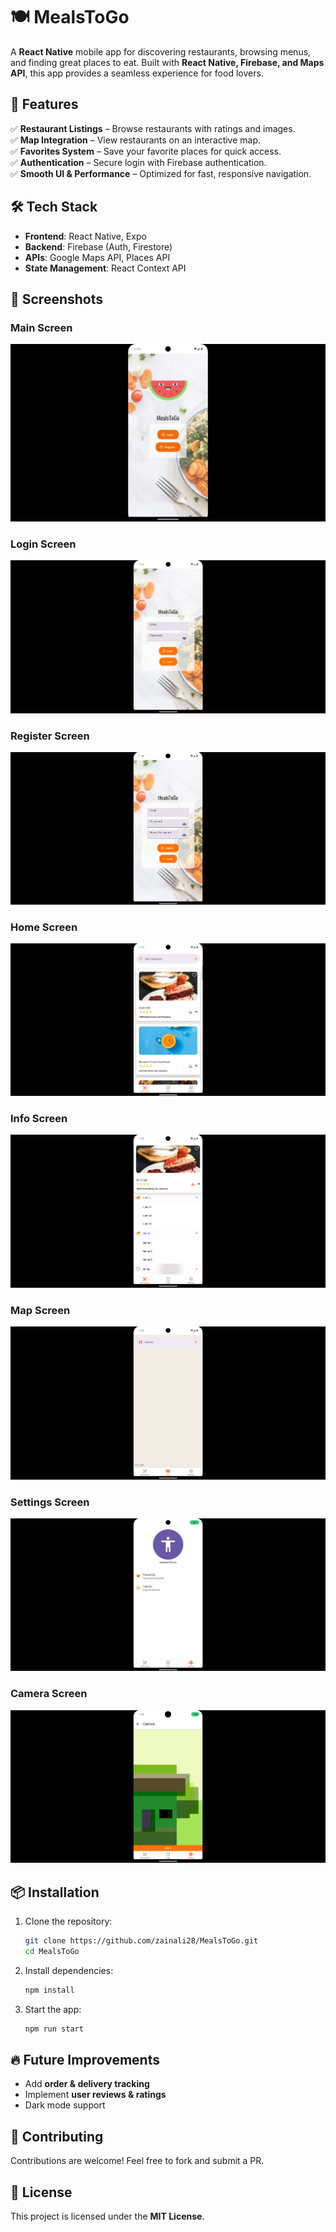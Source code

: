 # 🍽️ MealsToGo  

A **React Native** mobile app for discovering restaurants, browsing menus, and finding great places to eat. Built with **React Native, Firebase, and Maps API**, this app provides a seamless experience for food lovers.  

## 🚀 Features  
✅ **Restaurant Listings** – Browse restaurants with ratings and images.  
✅ **Map Integration** – View restaurants on an interactive map.  
✅ **Favorites System** – Save your favorite places for quick access.  
✅ **Authentication** – Secure login with Firebase authentication.  
✅ **Smooth UI & Performance** – Optimized for fast, responsive navigation.  

## 🛠️ Tech Stack  
- **Frontend**: React Native, Expo  
- **Backend**: Firebase (Auth, Firestore)  
- **APIs**: Google Maps API, Places API  
- **State Management**: React Context API  

## 📸 Screenshots  

### Main Screen  
![Main Screen](screenshots/meals_to_go.png)  

### Login Screen  
![Login Screen](screenshots/meals_to_go_login.png)  

### Register Screen  
![Register Screen](screenshots/meals_to_go_register.png)  

### Home Screen  
![Home Screen](screenshots/meals_to_go_restaurants.png)  

### Info Screen  
![Info Screen](screenshots/meals_to_go_info.png)  

### Map Screen  
![Map Screen](screenshots/meals_to_go_maps.png)  

### Settings Screen  
![Settings Screen](screenshots/meals_to_go_settings.png)  

### Camera Screen  
![Camera Screen](screenshots/meals_to_go_camera.png)  

## 📦 Installation  
1. Clone the repository:  
   ```bash  
   git clone https://github.com/zainali28/MealsToGo.git  
   cd MealsToGo  
   ```  
2. Install dependencies:  
   ```bash  
   npm install  
   ```  
3. Start the app:  
   ```bash  
   npm run start  
   ```  

## 🔥 Future Improvements  
- Add **order & delivery tracking**  
- Implement **user reviews & ratings**  
- Dark mode support  

## 🤝 Contributing  
Contributions are welcome! Feel free to fork and submit a PR.  

## 📜 License  
This project is licensed under the **MIT License**.  
